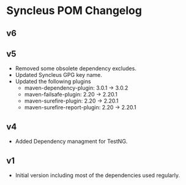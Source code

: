 # Syncleus POM Changelog

## v6

## v5

* Removed some obsolete dependency excludes.
* Updated Syncleus GPG key name.
* Updated the following plugins
  * maven-dependency-plugin: 3.0.1 -> 3.0.2
  * maven-failsafe-plugin: 2.20 -> 2.20.1
  * maven-surefire-plugin: 2.20 -> 2.20.1
  * maven-surefire-report-plugin: 2.20 -> 2.20.1

## v4

* Added Dependency managment for TestNG.

## v1

* Initial version including most of the dependencies used regularly.
